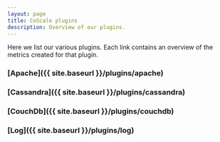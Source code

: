 ```yaml
---
layout: page
title: CoScale plugins
description: Overview of our plugins.
---
```


Here we list our various plugins. Each link contains an overview of the metrics created for that plugin.

### [Apache]({{ site.baseurl }}/plugins/apache)

### [Cassandra]({{ site.baseurl }}/plugins/cassandra)

### [CouchDb]({{ site.baseurl }}/plugins/couchdb)

### [Log]({{ site.baseurl }}/plugins/log)
